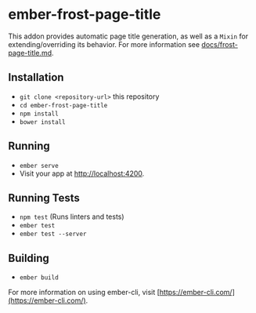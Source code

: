 # ember-frost-page-title

This addon provides automatic page title generation, as well as a `Mixin` for extending/overriding its behavior.
For more information see [docs/frost-page-title.md](docs/frost-page-title.md).

## Installation

* `git clone <repository-url>` this repository
* `cd ember-frost-page-title`
* `npm install`
* `bower install`

## Running

* `ember serve`
* Visit your app at [http://localhost:4200](http://localhost:4200).

## Running Tests

* `npm test` (Runs linters and tests)
* `ember test`
* `ember test --server`

## Building

* `ember build`

For more information on using ember-cli, visit [https://ember-cli.com/](https://ember-cli.com/).
